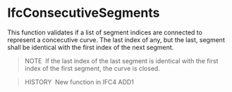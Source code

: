 # IfcConsecutiveSegments

This function validates if a list of segment indices are connected to represent a concecutive curve. The last index of any, but the last, segment shall be identical with the first index of the next segment.

> NOTE&nbsp; If the last index of the last segment is identical with the first index of the first segment, the curve is closed.

> HISTORY&nbsp; New function in IFC4 ADD1
